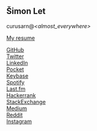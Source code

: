 <script src="https://use.fontawesome.com/c3d5f85194.js"></script>

## Šimon Let  
curusarn@*\<almost_everywhere\>*

[<i class="fa fa-file-pdf-o"></i> My resume](https://github.com/curusarn/curusarn.github.io/raw/master/cv-private.pdf)  

[<i class="fa fa-github"></i> GitHub](https://github.com/curusarn)  
[<i class="fa fa-twitter"></i> Twitter](https://twitter.com/curusarn)  
[<i class="fa fa-linkedin"></i> LinkedIn](https://linkedin.com/in/simon-let)  
[<i class="fa fa-get-pocket"></i> Pocket](https://getpocket.com/@curusarn)  
[<i class="fa fa-key"></i> Keybase](https://keybase.io/curusarn)  
[<i class="fa fa-spotify"></i> Spotify](https://open.spotify.com/user/curusarn)  
[<i class="fa fa-lastfm-square"></i> Last.fm](https://www.last.fm/user/curusarn)  
[<i class="fa fa-link"></i> Hackerrank](https://www.hackerrank.com/curusarn)  
[<i class="fa fa-stack-exchange"></i> StackExchange](https://stackexchange.com/users/5039093/curusarn?tab=accounts)  
[<i class="fa fa-medium"></i> Medium](https://medium.com/@curusarn)  
[<i class="fa fa-reddit"></i> Reddit](https://www.reddit.com/user/curusarn)  
[<i class="fa fa-instagram"></i> Instagram](https://www.instagram.com/curusarn)  



